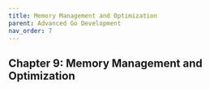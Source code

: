 ```yaml
---
title: Memory Management and Optimization
parent: Advanced Go Development
nav_order: 7
---
```


## Chapter 9:  Memory Management and Optimization

